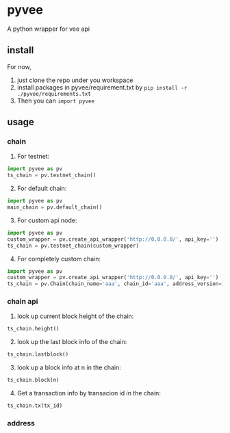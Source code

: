 # pyvee
A python wrapper for vee api

## install
For now, 
1. just clone the repo under you workspace 
2. install packages in pyvee/requirement.txt by 
```pip install -r ./pyvee/requirements.txt```
3. Then you can ```import pyvee```

## usage

### chain
1. For testnet:
```python
import pyvee as pv
ts_chain = pv.testnet_chain()
```
2. For default chain:
```python
import pyvee as pv
main_chain = pv.default_chain()
```

3. For custom api node:
```python
import pyvee as pv
custom_wrapper = pv.create_api_wrapper('http://0.0.0.0/', api_key='')
ts_chain = pv.testnet_chain(custom_wrapper)
```

4. For completely custom chain:
```python
import pyvee as pv
custom_wrapper = pv.create_api_wrapper('http://0.0.0.0/', api_key='')
ts_chain = pv.Chain(chain_name='aaa', chain_id='aaa', address_version=1, api_wrapper=custom_wrapper)
```

### chain api
1. look up current block height of the chain:
```python
ts_chain.height()
```

2. look up the last block info of the chain:
```python
ts_chain.lastblock()
```


3. look up a block info at n in the chain:
```python
ts_chain.block(n)
```

4. Get a transaction info by transacion id in the chain:
```python
ts_chain.tx(tx_id)
```


### address
